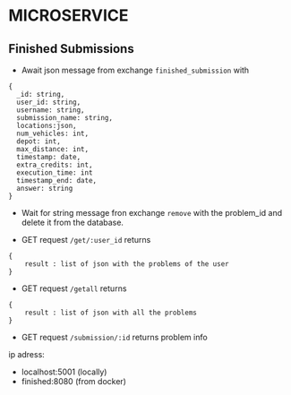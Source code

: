 # MICROSERVICE

## Finished Submissions

- Await json message from exchange ```finished_submission``` with
```
{
  _id: string,
  user_id: string,
  username: string,
  submission_name: string,
  locations:json,
  num_vehicles: int,
  depot: int,
  max_distance: int,
  timestamp: date,
  extra_credits: int,
  execution_time: int
  timestamp_end: date,
  answer: string
}
```

- Wait for string message fron exchange ```remove``` with the problem_id and delete it from the database.

- GET request ```/get/:user_id``` returns 
```
{
    result : list of json with the problems of the user
}
```

- GET request ```/getall``` returns 
```
{
    result : list of json with all the problems
}
```

- GET request ```/submission/:id``` returns problem info


ip adress:
- localhost:5001 (locally) 
- finished:8080 (from docker)
